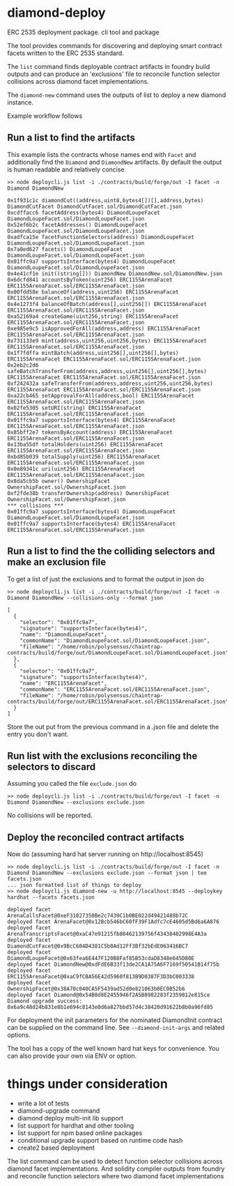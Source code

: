 # diamond-deploy

ERC 2535 deployment package. cli tool and package

The tool provides commands for discovering and deploying smart contract facets
written to the ERC 2535 standard.

The `list` command finds deployable contract artifacts in foundry build outputs
and can produce an 'exclusions' file to reconcile function selector collisions
across diamond facet implementations.

The `diamond-new` command uses the outputs of list to deploy a new diamond instance.

Example workflow follows

## Run a list to find the artifacts

This example lists the contracts whose names end with `Facet` and additionally
find the `Diamond` and `DiamondNew` artifacts. By default the output is human
readable and relatively concise

    >> node deploycli.js list -i ./contracts/build/forge/out -I facet -n Diamond DiamondNew

    0x1f931c1c diamondCut((address,uint8,bytes4[])[],address,bytes) DiamondCutFacet DiamondCutFacet.sol/DiamondCutFacet.json
    0xcdffacc6 facetAddress(bytes4) DiamondLoupeFacet DiamondLoupeFacet.sol/DiamondLoupeFacet.json
    0x52ef6b2c facetAddresses() DiamondLoupeFacet DiamondLoupeFacet.sol/DiamondLoupeFacet.json
    0xadfca15e facetFunctionSelectors(address) DiamondLoupeFacet DiamondLoupeFacet.sol/DiamondLoupeFacet.json
    0x7a0ed627 facets() DiamondLoupeFacet DiamondLoupeFacet.sol/DiamondLoupeFacet.json
    0x01ffc9a7 supportsInterface(bytes4) DiamondLoupeFacet DiamondLoupeFacet.sol/DiamondLoupeFacet.json
    0x4e41cf1e init((string[])) DiamondNew DiamondNew.sol/DiamondNew.json
    0x6dcfd841 accountsByToken(uint256) ERC1155ArenaFacet ERC1155ArenaFacet.sol/ERC1155ArenaFacet.json
    0x00fdd58e balanceOf(address,uint256) ERC1155ArenaFacet ERC1155ArenaFacet.sol/ERC1155ArenaFacet.json
    0x4e1273f4 balanceOfBatch(address[],uint256[]) ERC1155ArenaFacet ERC1155ArenaFacet.sol/ERC1155ArenaFacet.json
    0xa52169a4 createGame(uint256,string) ERC1155ArenaFacet ERC1155ArenaFacet.sol/ERC1155ArenaFacet.json
    0xe985e9c5 isApprovedForAll(address,address) ERC1155ArenaFacet ERC1155ArenaFacet.sol/ERC1155ArenaFacet.json
    0x731133e9 mint(address,uint256,uint256,bytes) ERC1155ArenaFacet ERC1155ArenaFacet.sol/ERC1155ArenaFacet.json
    0x1f7fdffa mintBatch(address,uint256[],uint256[],bytes) ERC1155ArenaFacet ERC1155ArenaFacet.sol/ERC1155ArenaFacet.json
    0x2eb2c2d6 safeBatchTransferFrom(address,address,uint256[],uint256[],bytes) ERC1155ArenaFacet ERC1155ArenaFacet.sol/ERC1155ArenaFacet.json
    0xf242432a safeTransferFrom(address,address,uint256,uint256,bytes) ERC1155ArenaFacet ERC1155ArenaFacet.sol/ERC1155ArenaFacet.json
    0xa22cb465 setApprovalForAll(address,bool) ERC1155ArenaFacet ERC1155ArenaFacet.sol/ERC1155ArenaFacet.json
    0x02fe5305 setURI(string) ERC1155ArenaFacet ERC1155ArenaFacet.sol/ERC1155ArenaFacet.json
    0x01ffc9a7 supportsInterface(bytes4) ERC1155ArenaFacet ERC1155ArenaFacet.sol/ERC1155ArenaFacet.json
    0x85bff2e7 tokensByAccount(address) ERC1155ArenaFacet ERC1155ArenaFacet.sol/ERC1155ArenaFacet.json
    0x13ba55df totalHolders(uint256) ERC1155ArenaFacet ERC1155ArenaFacet.sol/ERC1155ArenaFacet.json
    0xbd85b039 totalSupply(uint256) ERC1155ArenaFacet ERC1155ArenaFacet.sol/ERC1155ArenaFacet.json
    0x0e89341c uri(uint256) ERC1155ArenaFacet ERC1155ArenaFacet.sol/ERC1155ArenaFacet.json
    0x8da5cb5b owner() OwnershipFacet OwnershipFacet.sol/OwnershipFacet.json
    0xf2fde38b transferOwnership(address) OwnershipFacet OwnershipFacet.sol/OwnershipFacet.json
    *** collisions ***
    0x01ffc9a7 supportsInterface(bytes4) DiamondLoupeFacet DiamondLoupeFacet.sol/DiamondLoupeFacet.json
    0x01ffc9a7 supportsInterface(bytes4) ERC1155ArenaFacet ERC1155ArenaFacet.sol/ERC1155ArenaFacet.json

## Run a list to find the the colliding selectors and make an exclusion file

To get a list of just the exclusions and to format the output in json do

    >> node deploycli.js list -i ./contracts/build/forge/out -I facet -n Diamond DiamondNew --collisions-only --format json

    [
      {
        "selector": "0x01ffc9a7",
        "signature": "supportsInterface(bytes4)",
        "name": "DiamondLoupeFacet",
        "commonName": "DiamondLoupeFacet.sol/DiamondLoupeFacet.json",
        "fileName": "/home/robin/polysensus/chaintrap-contracts/build/forge/out/DiamondLoupeFacet.sol/DiamondLoupeFacet.json"
      },
      {
        "selector": "0x01ffc9a7",
        "signature": "supportsInterface(bytes4)",
        "name": "ERC1155ArenaFacet",
        "commonName": "ERC1155ArenaFacet.sol/ERC1155ArenaFacet.json",
        "fileName": "/home/robin/polysensus/chaintrap-contracts/build/forge/out/ERC1155ArenaFacet.sol/ERC1155ArenaFacet.json"
      }
    ]

Store the out put from the previous command in a .json file and delete the entry you don't want.

## Run list with the exclusions reconciling the selectors to discard

Assuming you called the file `exclude.json` do

    >> node deploycli.js list -i ./contracts/build/forge/out -I facet -n Diamond DiamondNew --exclusions exclude.json

No collisions will be reported.

## Deploy the reconciled contract artifacts

Now do (assuming hard hat server running on http://localhost:8545)

    >> node deploycli.js list -i ./contracts/build/forge/out -I facet -n Diamond DiamondNew --exclusions exclude.json --format json | tee facets.json
    ... json formatted list of things to deploy
    >> node deploycli.js diamond-new -u http://localhost:8545 --deploykey hardhat --facets facets.json

    deployed facet ArenaCallsFacet@0xeF31027350Be2c7439C1b0BE022d49421488b72C
    deployed facet ArenaFacet@0x12Bcb546bC60fF39F1Adfc7cE4605d5Bd6a6A876
    deployed facet ArenaTranscriptsFacet@0xaC47e91215fb80462139756f43438402998E4A3a
    deployed facet DiamondCutFacet@0x9BcC604D4381C5b0Ad12Ff3Bf32bEdE063416BC7
    deployed facet DiamondLoupeFacet@0x63fea6E447F120B8Faf85B53cdaD8348e645D80E
    deployed facet DiamondNew@0xdFdE6B33f13de2CA1A75A6F7169f50541B14f75b
    deployed facet ERC1155ArenaFacet@0xaC9fCBA56E42d5960f813B9D0387F3D3bC003338
    deployed facet OwnershipFacet@0x38A70c040CA5F5439ad52d0e821063b0EC0B52b6
    deployed facet Diamond@0x54B8d8E2455946f2A5B8982283f2359812e815ce
    Diamond upgrade success: 0x6a9c48d24b831e8b1e694c8143e0d6a827bbd57d4c38420d91622b8b0a96fd85


For deployment the init parameters for the nominated DiamondInit contract can be
supplied on the command line. See `--diamond-init-args` and related options.

The tool has a copy of the well known hard hat keys for convenience. You can
also provide your own via ENV or option.

# things under consideration

- write a lot of tests
- diamond-upgrade command
- diamond deploy multi-init lib support
- list support for hardhat and other tooling
- list support for npm based online packages
- conditional upgrade support based on runtime code hash
- create2 based deployment

The list command can be used to detect function selector collisions across
diamond facet implementations. And solidity compiler outputs from foundry and
reconcile function selectors where two diamond facet implementations
